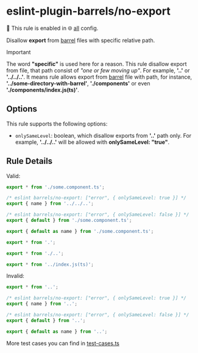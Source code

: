 # eslint-plugin-barrels/no-export

💼 This rule is enabled in 🌐 [all](../../configs/all/README.md) config.

Disallow **export** from [barrel](https://basarat.gitbook.io/typescript/main-1/barrel) files with specific relative path.

> [!IMPORTANT]  
> The word **"specific"** is used here for a reason. This rule disallow export from file, that path consist of *"one or few moving up"*. For example, **'..'** or **'../../..'**. It means rule allows export from [barrel](https://basarat.gitbook.io/typescript/main-1/barrel) file with path, for instance, **'../some-directory-with-barrel'**, **'./components'** or even **'./components/index.js(ts)'**.

## Options

This rule supports the following options:

* `onlySameLevel`: boolean, which disallow exports from **'..'** path only. For example, **'../../..'** will be allowed with **onlySameLevel: "true"**.

## Rule Details

Valid:

```js
export * from './some.component.ts';
```

```js
/* eslint barrels/no-export: ["error", { onlySameLevel: true }] */
export { name } from '../../..';
```

```js
/* eslint barrels/no-export: ["error", { onlySameLevel: false }] */
export { default } from './some.component.ts';
```

```js
export { default as name } from './some.component.ts';
```

```js
export * from '.';
```

```js
export * from './..';
```

```js
export * from '../index.js(ts)';
```

Invalid:

```js
export * from '..';
```

```js
/* eslint barrels/no-export: ["error", { onlySameLevel: true }] */
export { name } from '..';
```

```js
/* eslint barrels/no-export: ["error", { onlySameLevel: false }] */
export { default } from '..';
```

```js
export { default as name } from '..';
```

More test cases you can find in [test-cases.ts](../no-export/test-cases.ts)